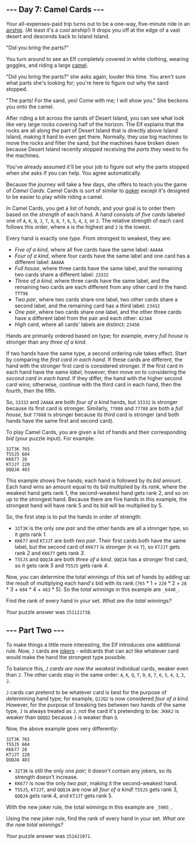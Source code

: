 \--- Day 7: Camel Cards ---
---------------------------

Your all-expenses-paid trip turns out to be a one-way, five-minute ride in an [airship](https://en.wikipedia.org/wiki/Airship). (At least it's a _cool_ airship!) It drops you off at the edge of a vast desert and descends back to Island Island.

"Did you bring the parts?"

You turn around to see an Elf completely covered in white clothing, wearing goggles, and riding a large [camel](https://en.wikipedia.org/wiki/Dromedary).

"Did you bring the parts?" she asks again, louder this time. You aren't sure what parts she's looking for; you're here to figure out why the sand stopped.

"The parts! For the sand, yes! Come with me; I will show you." She beckons you onto the camel.

After riding a bit across the sands of Desert Island, you can see what look like very large rocks covering half of the horizon. The Elf explains that the rocks are all along the part of Desert Island that is directly above Island Island, making it hard to even get there. Normally, they use big machines to move the rocks and filter the sand, but the machines have broken down because Desert Island recently stopped receiving the _parts_ they need to fix the machines.

You've already assumed it'll be your job to figure out why the parts stopped when she asks if you can help. You agree automatically.

Because the journey will take a few days, she offers to teach you the game of _Camel Cards_. Camel Cards is sort of similar to [poker](https://en.wikipedia.org/wiki/List_of_poker_hands) except it's designed to be easier to play while riding a camel.

In Camel Cards, you get a list of _hands_, and your goal is to order them based on the _strength_ of each hand. A hand consists of _five cards_ labeled one of `A`, `K`, `Q`, `J`, `T`, `9`, `8`, `7`, `6`, `5`, `4`, `3`, or `2`. The relative strength of each card follows this order, where `A` is the highest and `2` is the lowest.

Every hand is exactly one _type_. From strongest to weakest, they are:

*   _Five of a kind_, where all five cards have the same label: `AAAAA`
*   _Four of a kind_, where four cards have the same label and one card has a different label: `AA8AA`
*   _Full house_, where three cards have the same label, and the remaining two cards share a different label: `23332`
*   _Three of a kind_, where three cards have the same label, and the remaining two cards are each different from any other card in the hand: `TTT98`
*   _Two pair_, where two cards share one label, two other cards share a second label, and the remaining card has a third label: `23432`
*   _One pair_, where two cards share one label, and the other three cards have a different label from the pair and each other: `A23A4`
*   _High card_, where all cards' labels are distinct: `23456`

Hands are primarily ordered based on type; for example, every _full house_ is stronger than any _three of a kind_.

If two hands have the same type, a second ordering rule takes effect. Start by comparing the _first card in each hand_. If these cards are different, the hand with the stronger first card is considered stronger. If the first card in each hand have the _same label_, however, then move on to considering the _second card in each hand_. If they differ, the hand with the higher second card wins; otherwise, continue with the third card in each hand, then the fourth, then the fifth.

So, `33332` and `2AAAA` are both _four of a kind_ hands, but `33332` is stronger because its first card is stronger. Similarly, `77888` and `77788` are both a _full house_, but `77888` is stronger because its third card is stronger (and both hands have the same first and second card).

To play Camel Cards, you are given a list of hands and their corresponding _bid_ (your puzzle input). For example:

    32T3K 765
    T55J5 684
    KK677 28
    KTJJT 220
    QQQJA 483
    

This example shows five hands; each hand is followed by its _bid_ amount. Each hand wins an amount equal to its bid multiplied by its _rank_, where the weakest hand gets rank 1, the second-weakest hand gets rank 2, and so on up to the strongest hand. Because there are five hands in this example, the strongest hand will have rank 5 and its bid will be multiplied by 5.

So, the first step is to put the hands in order of strength:

*   `32T3K` is the only _one pair_ and the other hands are all a stronger type, so it gets rank _1_.
*   `KK677` and `KTJJT` are both _two pair_. Their first cards both have the same label, but the second card of `KK677` is stronger (`K` vs `T`), so `KTJJT` gets rank _2_ and `KK677` gets rank _3_.
*   `T55J5` and `QQQJA` are both _three of a kind_. `QQQJA` has a stronger first card, so it gets rank _5_ and `T55J5` gets rank _4_.

Now, you can determine the total winnings of this set of hands by adding up the result of multiplying each hand's bid with its rank (`765` \* 1 + `220` \* 2 + `28` \* 3 + `684` \* 4 + `483` \* 5). So the _total winnings_ in this example are `_6440_`.

Find the rank of every hand in your set. _What are the total winnings?_

Your puzzle answer was `251121738`.

\--- Part Two ---
-----------------

To make things a little more interesting, the Elf introduces one additional rule. Now, `J` cards are [jokers](https://en.wikipedia.org/wiki/Joker_(playing_card)) - wildcards that can act like whatever card would make the hand the strongest type possible.

To balance this, _`J` cards are now the weakest_ individual cards, weaker even than `2`. The other cards stay in the same order: `A`, `K`, `Q`, `T`, `9`, `8`, `7`, `6`, `5`, `4`, `3`, `2`, `J`.

`J` cards can pretend to be whatever card is best for the purpose of determining hand type; for example, `QJJQ2` is now considered _four of a kind_. However, for the purpose of breaking ties between two hands of the same type, `J` is always treated as `J`, not the card it's pretending to be: `JKKK2` is weaker than `QQQQ2` because `J` is weaker than `Q`.

Now, the above example goes very differently:

    32T3K 765
    T55J5 684
    KK677 28
    KTJJT 220
    QQQJA 483
    

*   `32T3K` is still the only _one pair_; it doesn't contain any jokers, so its strength doesn't increase.
*   `KK677` is now the only _two pair_, making it the second-weakest hand.
*   `T55J5`, `KTJJT`, and `QQQJA` are now all _four of a kind_! `T55J5` gets rank 3, `QQQJA` gets rank 4, and `KTJJT` gets rank 5.

With the new joker rule, the total winnings in this example are `_5905_`.

Using the new joker rule, find the rank of every hand in your set. _What are the new total winnings?_

Your puzzle answer was `251421071`.